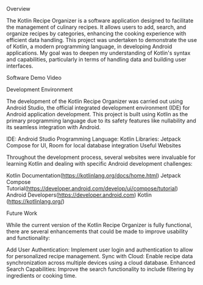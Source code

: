 Overview

The Kotlin Recipe Organizer is a software application designed to facilitate the management of culinary recipes. It allows users to add, search, and organize recipes by categories, enhancing the cooking experience with efficient data handling. This project was undertaken to demonstrate the use of Kotlin, a modern programming language, in developing Android applications. My goal was to deepen my understanding of Kotlin's syntax and capabilities, particularly in terms of handling data and building user interfaces.

Software Demo Video

Development Environment

The development of the Kotlin Recipe Organizer was carried out using Android Studio, the official integrated development environment (IDE) for Android application development. This project is built using Kotlin as the primary programming language due to its safety features like nullability and its seamless integration with Android.

IDE: Android Studio
Programming Language: Kotlin
Libraries: Jetpack Compose for UI, Room for local database integration
Useful Websites

Throughout the development process, several websites were invaluable for learning Kotlin and dealing with specific Android development challenges:

Kotlin Documentation(https://kotlinlang.org/docs/home.html)
Jetpack Compose Tutorial(https://developer.android.com/develop/ui/compose/tutorial)
Android Developers(https://developer.android.com)
Kotlin (https://kotlinlang.org/)

Future Work

While the current version of the Kotlin Recipe Organizer is fully functional, there are several enhancements that could be made to improve usability and functionality:

Add User Authentication: Implement user login and authentication to allow for personalized recipe management.
Sync with Cloud: Enable recipe data synchronization across multiple devices using a cloud database.
Enhanced Search Capabilities: Improve the search functionality to include filtering by ingredients or cooking time.
